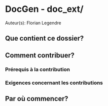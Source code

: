 # DocGen - doc_ext/
Auteur(s): Florian Legendre



## Que contient ce dossier?



## Comment contribuer?

### Prérequis à la contribution

### Exigences concernant les contributions



## Par où commencer?
